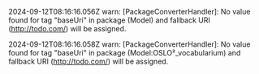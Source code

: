 2024-09-12T08:16:16.056Z warn: [PackageConverterHandler]: No value found for tag "baseUri" in package (Model) and fallback URI (http://todo.com/) will be assigned.

2024-09-12T08:16:16.058Z warn: [PackageConverterHandler]: No value found for tag "baseUri" in package (Model:OSLO²_vocabularium) and fallback URI (http://todo.com/) will be assigned.

